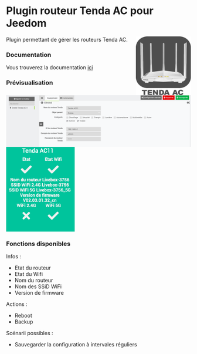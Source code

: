# Plugin routeur Tenda AC pour Jeedom

<img src="plugin_info/tendaac_icon.png" align="right" height="160" width="150">

Plugin permettant de gérer les routeurs Tenda AC.


### Documentation

Vous trouverez la documentation [ici](https://github.com/Flobul/Jeedom-TendaAC/tree/master/docs/fr_FR/index.md)


### Prévisualisation

<img src="docs/images/tendaac_screenshot1.png" align="center">

<img src="docs/images/tendaac_screenshot2.png" align="center">


### Fonctions disponibles

Infos :
* Etat du routeur
* Etat du Wifi
* Nom du routeur
* Nom des SSiD WiFi
* Version de firmware

Actions :
* Reboot
* Backup

Scénarii possibles :
* Sauvegarder la configuration à intervales réguliers
